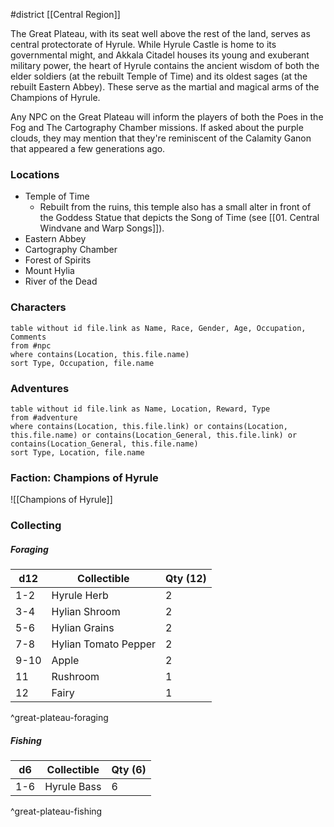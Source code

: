  #district [[Central Region]]

The Great Plateau, with its seat well above the rest of the land, serves as central protectorate of Hyrule. While Hyrule Castle is home to its governmental might, and Akkala Citadel houses its young and exuberant military power, the heart of Hyrule contains the ancient wisdom of both the elder soldiers (at the rebuilt Temple of Time) and its oldest sages (at the rebuilt Eastern Abbey). These serve as the martial and magical arms of the Champions of Hyrule.

Any NPC on the Great Plateau will inform the players of both the Poes in the Fog and The Cartography Chamber missions. If asked about the purple clouds, they may mention that they're reminiscent of the Calamity Ganon that appeared a few generations ago.

### Locations

- Temple of Time
	- Rebuilt from the ruins, this temple also has a small alter in front of the Goddess Statue that depicts the Song of Time (see [[01. Central Windvane and Warp Songs]]).
- Eastern Abbey
- Cartography Chamber
- Forest of Spirits
- Mount Hylia
- River of the Dead

### Characters
```dataview
table without id file.link as Name, Race, Gender, Age, Occupation, Comments
from #npc
where contains(Location, this.file.name)
sort Type, Occupation, file.name
```

### Adventures
```dataview
table without id file.link as Name, Location, Reward, Type
from #adventure
where contains(Location, this.file.link) or contains(Location, this.file.name) or contains(Location_General, this.file.link) or contains(Location_General, this.file.name)
sort Type, Location, file.name
```

### Faction: Champions of Hyrule

![[Champions of Hyrule]]

### Collecting

##### Foraging

| d12  | Collectible          | Qty (12) |
| ---- | -------------------- | -------- |
| 1-2  | Hyrule Herb          | 2        |
| 3-4  | Hylian Shroom        | 2        |
| 5-6  | Hylian Grains        | 2        |
| 7-8  | Hylian Tomato Pepper | 2        |
| 9-10 | Apple                | 2        |
| 11   | Rushroom             | 1        |
| 12   | Fairy                | 1        |
^great-plateau-foraging

##### Fishing

| d6  | Collectible    | Qty (6) |
| --- | -------------- | ------- |
| 1-6 | Hyrule Bass    | 6       |
^great-plateau-fishing
